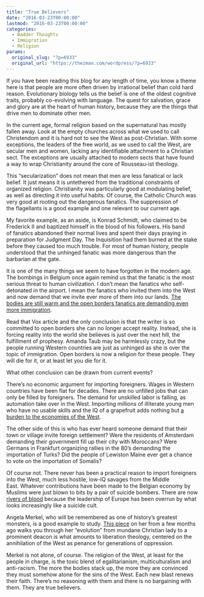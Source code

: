 ```yaml
---
title: "True Believers"
date: "2016-03-23T00:00:00"
lastmod: "2016-03-23T00:00:00"
categories:
  - Badder Thoughts
  - Immigration
  - Religion
params:
  original_slug: "?p=6933"
  original_url: "https://thezman.com/wordpress/?p=6933"
---
```


If you have been reading this blog for any length of time, you know a
theme here is that people are more often driven by irrational belief
than cold hard reason. Evolutionary biology tells us the belief is one
of the oldest cognitive traits, probably co-evolving with language. The
quest for salvation, grace and glory are at the heart of human history,
because they are the things that drive men to dominate other men.

In the current age, formal religion based on the supernatural has mostly
fallen away. Look at the empty churches across what we used to call
Christendom and it is hard not to see the West as post-Christian. With
some exceptions, the leaders of the free world, as we used to call the
West, are secular men and women, lacking any identifiable attachment to
a Christian sect. The exceptions are usually attached to modern sects
that have found a way to wrap Christianity around the core of
Rousseau-ist theology.

This “secularization” does not mean that men are less fanatical or lack
belief. It just means it is untethered from the traditional constraints
of organized religion. Christianity was particularly good at
modulating belief, as well as directing it into useful habits. Of
course, the Catholic Church was very good at rooting out the dangerous
fanatics. The suppression of the flagellants is a good example and one
relevant to our current age.

My favorite example, as an aside, is Konrad Schmidt, who claimed to be
Frederick II and baptized himself in the blood of his followers. His
band of fanatics abandoned their normal lives and spent their days
praying in preparation for Judgment Day. The Inquisition had them burned
at the stake before they caused too much trouble. For most of human
history, people understood that the unhinged fanatic was more dangerous
than the barbarian at the gate.

It is one of the many things we seem to have forgotten in the modern
age. The bombings in Belgium once again remind us that the fanatic is
the most serious threat to human civilization. I don’t mean the fanatics
who self-detonated in the airport. I mean the fanatics who invited them
into the West and now demand that we invite ever more of them into our
lands. [The bodies are still warm and the open borders fanatics are
demanding even more
immigration](http://www.vox.com/2016/3/22/11285962/brussels-attack-refugees-immigration).

Read that Vox article and the only conclusion is that the writer is so
committed to open borders she can no longer accept reality. Instead, she
is forcing reality into the world she believes is just over the next
hill, the fulfillment of prophesy. Amanda Taub may be harmlessly crazy,
but the people running Western countries are just as unhinged as she is
over the topic of immigration. Open borders is now a religion for these
people. They will die for it, or at least let you die for it.

What other conclusion can be drawn from current events?

There’s no economic argument for importing foreigners. Wages in Western
countries have been flat for decades. There are no unfilled jobs that
can only be filled by foreigners. The demand for unskilled labor is
falling, as automation take over in the West. Importing millions of
illiterate young men who have no usable skills and the IQ of a
grapefruit adds nothing but [a burden to the economies of the
West](http://www.frontpagemag.com/point/183720/80-turkish-muslim-settlers-germany-live-welfare-daniel-greenfield).

The other side of this is who has ever heard someone demand that their
town or village invite foreign settlement? Were the residents of
Amsterdam demanding their government fill up their city with Moroccans?
Were Germans in Frankfurt organizing rallies in the 80’s demanding the
importation of Turks? Did the people of Lewiston Maine ever get a chance
to vote on the importation of Somalis?

Of course not. There never has been a practical reason to import
foreigners into the West, much less hostile, low-IQ savages from the
Middle East. Whatever contributions have been made to the Belgian
economy by Muslims were just blown to bits by a pair of suicide bombers.
There are now [rivers of
blood](https://en.wikipedia.org/wiki/Rivers_of_Blood_speech) because the
leadership of Europe has been overrun by what looks increasingly like
a suicide cult.

Angela Merkel, who will be remembered as one of history’s greatest
monsters, is a good example to study. [This
piece](http://www.religionnews.com/2015/12/10/the-faith-of-angela-merkel-gop-republican-candidates-evangelical-conservative/)
on her from a few months ago walks you through her “evolution” from
mundane Christian lady to a prominent deacon is what amounts to
liberation theology, centered on the annihilation of the West as penance
for generations of oppression.

Merkel is not alone, of course. The religion of the West, at least for
the people in charge, is the toxic blend of egalitarianism,
multiculturalism and anti-racism. The more the bodies stack up, the more
they are convinced they must somehow atone for the sins of the West.
Each new blast renews their faith. There’s no reasoning with them and
there is no bargaining with them. They are true believers.
